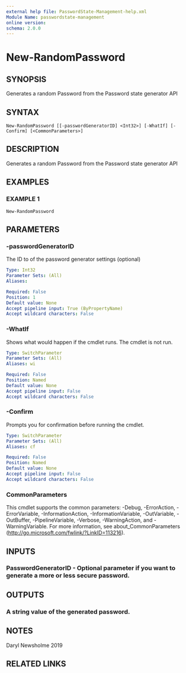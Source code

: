 ```yaml
---
external help file: PasswordState-Management-help.xml
Module Name: passwordstate-management
online version:
schema: 2.0.0
---
```


# New-RandomPassword

## SYNOPSIS
Generates a random Password from the Password state generator API

## SYNTAX

```
New-RandomPassword [[-passwordGeneratorID] <Int32>] [-WhatIf] [-Confirm] [<CommonParameters>]
```

## DESCRIPTION
Generates a random Password from the Password state generator API

## EXAMPLES

### EXAMPLE 1
```
New-RandomPassword
```

## PARAMETERS

### -passwordGeneratorID
The ID to of the password generator settings (optional)

```yaml
Type: Int32
Parameter Sets: (All)
Aliases:

Required: False
Position: 1
Default value: None
Accept pipeline input: True (ByPropertyName)
Accept wildcard characters: False
```

### -WhatIf
Shows what would happen if the cmdlet runs. The cmdlet is not run.

```yaml
Type: SwitchParameter
Parameter Sets: (All)
Aliases: wi

Required: False
Position: Named
Default value: None
Accept pipeline input: False
Accept wildcard characters: False
```

### -Confirm
Prompts you for confirmation before running the cmdlet.

```yaml
Type: SwitchParameter
Parameter Sets: (All)
Aliases: cf

Required: False
Position: Named
Default value: None
Accept pipeline input: False
Accept wildcard characters: False
```

### CommonParameters
This cmdlet supports the common parameters: -Debug, -ErrorAction, -ErrorVariable, -InformationAction, -InformationVariable, -OutVariable, -OutBuffer, -PipelineVariable, -Verbose, -WarningAction, and -WarningVariable. For more information, see about_CommonParameters (http://go.microsoft.com/fwlink/?LinkID=113216).

## INPUTS

### PasswordGeneratorID - Optional parameter if you want to generate a more or less secure password.

## OUTPUTS

### A string value of the generated password.

## NOTES
Daryl Newsholme 2019

## RELATED LINKS

